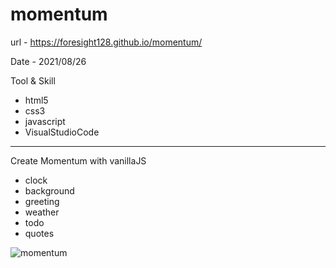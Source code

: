 # momentum

url - https://foresight128.github.io/momentum/

Date - 2021/08/26

Tool & Skill
- html5
- css3
- javascript
- VisualStudioCode

* * *

Create Momentum with vanillaJS

- clock
- background
- greeting
- weather
- todo
- quotes

![momentum](https://user-images.githubusercontent.com/89468282/131129979-2b710b35-447f-415b-8e45-76e46c9c1fb3.png)
